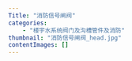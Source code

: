 ```yaml
---
Title: "消防信号闸阀"
categories:
    - "楼宇水系统阀门及沟槽管件及消防"
thumbnail: "消防信号闸阀_head.jpg"
contentImages: []
---
```

